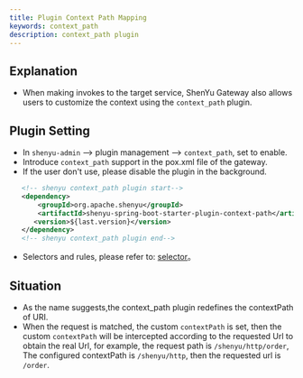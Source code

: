 ```yaml
---
title: Plugin Context Path Mapping
keywords: context_path
description: context_path plugin
---
```


## Explanation

* When making invokes to the target service, ShenYu Gateway also allows users to customize the context using the `context_path` plugin.

## Plugin Setting

* In `shenyu-admin` --> plugin management --> `context_path`, set to enable.
* Introduce `context_path` support in the pox.xml file of the gateway.
* If the user don't use, please disable the plugin in the background.

```xml
   <!-- shenyu context_path plugin start-->
   <dependency>
       <groupId>org.apache.shenyu</groupId>
       <artifactId>shenyu-spring-boot-starter-plugin-context-path</artifactId>
      <version>${last.version}</version>
   </dependency>
   <!-- shenyu context_path plugin end-->
```

* Selectors and rules, please refer to: [selector](../selector-and-rule)。

## Situation

* As the name suggests,the context_path plugin redefines the contextPath of URI.
* When the request is matched, the custom `contextPath` is set, then the custom `contextPath` will be intercepted according to the requested Url to obtain the real Url, for example, the request path is `/shenyu/http/order`,
  The configured contextPath is `/shenyu/http`, then the requested url is `/order`.

